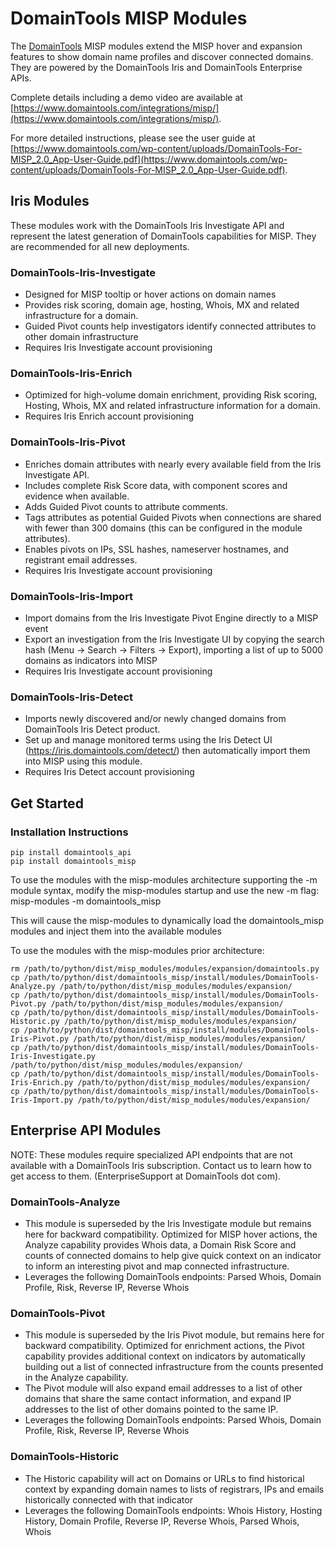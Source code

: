 # DomainTools MISP Modules

The [DomainTools](https://domaintools.com) MISP modules extend the MISP hover and expansion features to show domain name profiles and discover connected domains. They are powered by the DomainTools Iris and DomainTools Enterprise APIs.

Complete details including a demo video are available at [https://www.domaintools.com/integrations/misp/](https://www.domaintools.com/integrations/misp/).

For more detailed instructions, please see the user guide at [https://www.domaintools.com/wp-content/uploads/DomainTools-For-MISP_2.0_App-User-Guide.pdf](https://www.domaintools.com/wp-content/uploads/DomainTools-For-MISP_2.0_App-User-Guide.pdf).

## Iris Modules

These modules work with the DomainTools Iris Investigate API and represent the latest generation of DomainTools capabilities for MISP. They are recommended for all new deployments.

### DomainTools-Iris-Investigate

- Designed for MISP tooltip or hover actions on domain names
- Provides risk scoring, domain age, hosting, Whois, MX and related infrastructure for a domain.
- Guided Pivot counts help investigators identify connected attributes to other domain infrastructure
- Requires Iris Investigate account provisioning

### DomainTools-Iris-Enrich

- Optimized for high-volume domain enrichment, providing Risk scoring, Hosting, Whois, MX and related infrastructure information for a domain.
- Requires Iris Enrich account provisioning

### DomainTools-Iris-Pivot

- Enriches domain attributes with nearly every available field from the Iris Investigate API.
- Includes complete Risk Score data, with component scores and evidence when available.
- Adds Guided Pivot counts to attribute comments.
- Tags attributes as potential Guided Pivots when connections are shared with fewer than 300 domains (this can be configured in the module attributes).
- Enables pivots on IPs, SSL hashes, nameserver hostnames, and registrant email addresses.
- Requires Iris Investigate account provisioning

### DomainTools-Iris-Import

- Import domains from the Iris Investigate Pivot Engine directly to a MISP event
- Export an investigation from the Iris Investigate UI by copying the search hash (Menu -> Search -> Filters -> Export), importing a list of up to 5000 domains as indicators into MISP
- Requires Iris Investigate account provisioning

### DomainTools-Iris-Detect

- Imports newly discovered and/or newly changed domains from DomainTools Iris Detect product.
- Set up and manage monitored terms using the Iris Detect UI (https://iris.domaintools.com/detect/) then automatically import them into MISP using this module.
- Requires Iris Detect account provisioning

## Get Started

### Installation Instructions

    pip install domaintools_api
    pip install domaintools_misp

To use the modules with the misp-modules architecture supporting the -m module syntax, modify the misp-modules startup and use the new -m flag:
misp-modules -m domaintools_misp

This will cause the misp-modules to dynamically load the domaintools_misp modules and inject them into the available modules

To use the modules with the misp-modules prior architecture:

    rm /path/to/python/dist/misp_modules/modules/expansion/domaintools.py
    cp /path/to/python/dist/domaintools_misp/install/modules/DomainTools-Analyze.py /path/to/python/dist/misp_modules/modules/expansion/
    cp /path/to/python/dist/domaintools_misp/install/modules/DomainTools-Pivot.py /path/to/python/dist/misp_modules/modules/expansion/
    cp /path/to/python/dist/domaintools_misp/install/modules/DomainTools-Historic.py /path/to/python/dist/misp_modules/modules/expansion/
    cp /path/to/python/dist/domaintools_misp/install/modules/DomainTools-Iris-Pivot.py /path/to/python/dist/misp_modules/modules/expansion/
    cp /path/to/python/dist/domaintools_misp/install/modules/DomainTools-Iris-Investigate.py /path/to/python/dist/misp_modules/modules/expansion/
    cp /path/to/python/dist/domaintools_misp/install/modules/DomainTools-Iris-Enrich.py /path/to/python/dist/misp_modules/modules/expansion/
    cp /path/to/python/dist/domaintools_misp/install/modules/DomainTools-Iris-Import.py /path/to/python/dist/misp_modules/modules/expansion/

## Enterprise API Modules

NOTE: These modules require specialized API endpoints that are not available with a DomainTools Iris subscription. Contact us to learn how to get access to them. (EnterpriseSupport at DomainTools dot com).

### DomainTools-Analyze

- This module is superseded by the Iris Investigate module but remains here for backward compatibility. Optimized for MISP hover actions, the Analyze capability provides Whois data, a Domain Risk Score and counts of connected domains to help give quick context on an indicator to inform an interesting pivot and map connected infrastructure.
- Leverages the following DomainTools endpoints: Parsed Whois, Domain Profile, Risk, Reverse IP, Reverse Whois

### DomainTools-Pivot

- This module is superseded by the Iris Pivot module, but remains here for backward compatibility. Optimized for enrichment actions, the Pivot capability provides additional context on indicators by automatically building out a list of connected infrastructure from the counts presented in the Analyze capability.
- The Pivot module will also expand email addresses to a list of other domains that share the same contact information, and expand IP addresses to the list of other domains pointed to the same IP.
- Leverages the following DomainTools endpoints: Parsed Whois, Domain Profile, Risk, Reverse IP, Reverse Whois

### DomainTools-Historic

- The Historic capability will act on Domains or URLs to find historical context by expanding domain names to lists of registrars, IPs and emails historically connected with that indicator
- Leverages the following DomainTools endpoints: Whois History, Hosting History, Domain Profile, Reverse IP, Reverse Whois, Parsed Whois, Whois
